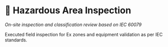 # 🧯 Hazardous Area Inspection

*On-site inspection and classification review based on IEC 60079*

Executed field inspection for Ex zones and equipment validation as per IEC standards.
